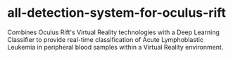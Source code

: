 # all-detection-system-for-oculus-rift
Combines Oculus Rift's Virtual Reality technologies with a Deep Learning Classifier to provide real-time classification of Acute Lymphoblastic Leukemia in peripheral blood samples within a Virtual Reality environment.
